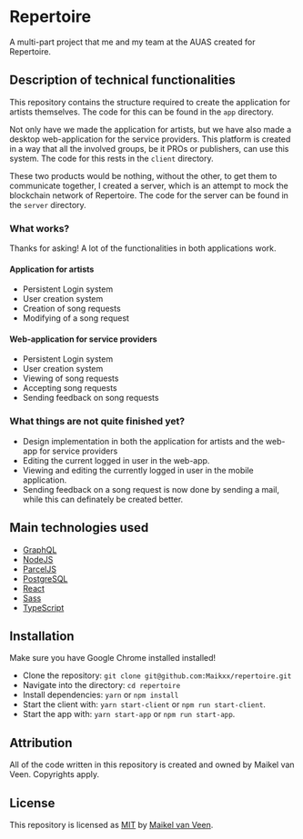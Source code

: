 # Repertoire

A multi-part project that me and my team at the AUAS created for Repertoire.

## Description of technical functionalities

This repository contains the structure required to create the application for artists themselves. The code for this can be found in the `app` directory.

Not only have we made the application for artists, but we have also made a desktop web-application for the service providers. This platform is created in a way that all the involved groups, be it PROs or publishers, can use this system.
The code for this rests in the `client` directory.

These two products would be nothing, without the other, to get them to communicate together, I created a server, which is an attempt to mock the blockchain network of Repertoire. The code for the server can be found in the `server` directory.

### What works?

Thanks for asking! A lot of the functionalities in both applications work.

#### Application for artists

* Persistent Login system
* User creation system
* Creation of song requests
* Modifying of a song request

#### Web-application for service providers

* Persistent Login system
* User creation system
* Viewing of song requests
* Accepting song requests
* Sending feedback on song requests

### What things are not quite finished yet?

* Design implementation in both the application for artists and the web-app for service providers
* Editing the current logged in user in the web-app.
* Viewing and editing the currently logged in user in the mobile application.
* Sending feedback on a song request is now done by sending a mail, while this can definately be created better.

## Main technologies used

* [GraphQL](https://graphql.org/learn/)
* [NodeJS](https://nodejs.org/en/)
* [ParcelJS](https://parceljs.org)
* [PostgreSQL](https://www.postgresql.org)
* [React](https://reactjs.org)
* [Sass](https://sass-lang.com)
* [TypeScript](https://www.typescriptlang.org)

## Installation

Make sure you have Google Chrome installed installed!

* Clone the repository: `git clone git@github.com:Maikxx/repertoire.git`
* Navigate into the directory: `cd repertoire`
* Install dependencies: `yarn` or `npm install`
* Start the client with: `yarn start-client` or `npm run start-client`.
* Start the app with: `yarn start-app` or `npm run start-app`.

## Attribution

All of the code written in this repository is created and owned by Maikel van Veen. Copyrights apply.

## License

This repository is licensed as [MIT](LICENSE) by [Maikel van Veen](https://github.com/maikxx).